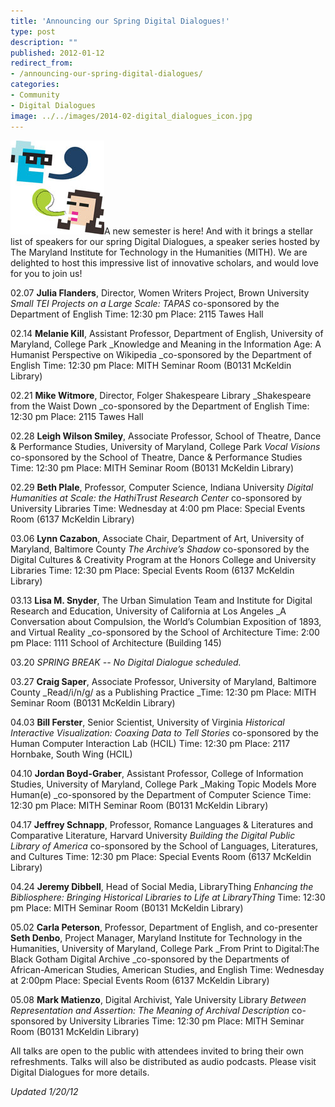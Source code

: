 ```yaml
---
title: 'Announcing our Spring Digital Dialogues!'
type: post
description: ""
published: 2012-01-12
redirect_from: 
- /announcing-our-spring-digital-dialogues/
categories:
- Community
- Digital Dialogues
image: ../../images/2014-02-digital_dialogues_icon.jpg
---
```

![Digital Dialogues Icon](../../images/2014-02-digital_dialogues_icon.jpg)A new semester is here! And with it brings a stellar list of speakers for our spring Digital Dialogues, a speaker series hosted by The Maryland Institute for Technology in the Humanities (MITH). We are delighted to host this impressive list of innovative scholars, and would love for you to join us!

02.07 **Julia Flanders**, Director, Women Writers Project, Brown University _Small TEI Projects on a Large Scale: TAPAS_ co-sponsored by the Department of English Time: 12:30 pm Place: 2115 Tawes Hall

02.14 **Melanie Kill**, Assistant Professor, Department of English, University of Maryland, College Park \_Knowledge and Meaning in the Information Age: A Humanist Perspective on Wikipedia \_co-sponsored by the Department of English Time: 12:30 pm Place: MITH Seminar Room (B0131 McKeldin Library)

02.21 **Mike Witmore**, Director, Folger Shakespeare Library \_Shakespeare from the Waist Down \_co-sponsored by the Department of English Time: 12:30 pm Place: 2115 Tawes Hall

02.28 **Leigh Wilson Smiley**, Associate Professor, School of Theatre, Dance & Performance Studies, University of Maryland, College Park _Vocal Visions_ co-sponsored by the School of Theatre, Dance & Performance Studies Time: 12:30 pm Place: MITH Seminar Room (B0131 McKeldin Library)

02.29 **Beth Plale**, Professor, Computer Science, Indiana University _Digital Humanities at Scale: the HathiTrust Research Center_ co-sponsored by University Libraries Time: Wednesday at 4:00 pm Place: Special Events Room (6137 McKeldin Library)

03.06 **Lynn Cazabon**, Associate Chair, Department of Art, University of Maryland, Baltimore County _The Archive’s Shadow_ co-sponsored by the Digital Cultures & Creativity Program at the Honors College and University Libraries Time: 12:30 pm Place: Special Events Room (6137 McKeldin Library)

03.13 **Lisa M. Snyder**, The Urban Simulation Team and Institute for Digital Research and Education, University of California at Los Angeles \_A Conversation about Compulsion, the World’s Columbian Exposition of 1893, and Virtual Reality \_co-sponsored by the School of Architecture Time: 2:00 pm Place: 1111 School of Architecture (Building 145)

03.20 _SPRING BREAK -- No Digital Dialogue scheduled._

03.27 **Craig Saper**, Associate Professor, University of Maryland, Baltimore County \_Read/i/n/g/ as a Publishing Practice \_Time: 12:30 pm Place: MITH Seminar Room (B0131 McKeldin Library)

04.03 **Bill Ferster**, Senior Scientist, University of Virginia _Historical Interactive Visualization: Coaxing Data to Tell Stories_ co-sponsored by the Human Computer Interaction Lab (HCIL) Time: 12:30 pm Place: 2117 Hornbake, South Wing (HCIL)

04.10 **Jordan Boyd-Graber**, Assistant Professor, College of Information Studies, University of Maryland, College Park \_Making Topic Models More Human(e) \_co-sponsored by the Department of Computer Science Time: 12:30 pm Place: MITH Seminar Room (B0131 McKeldin Library)

04.17 **Jeffrey Schnapp**, Professor, Romance Languages & Literatures and Comparative Literature, Harvard University _Building the Digital Public Library of America_ co-sponsored by the School of Languages, Literatures, and Cultures Time: 12:30 pm Place: Special Events Room (6137 McKeldin Library)

04.24 **Jeremy Dibbell**, Head of Social Media, LibraryThing _Enhancing the Bibliosphere: Bringing Historical Libraries to Life at LibraryThing_ Time: 12:30 pm Place: MITH Seminar Room (B0131 McKeldin Library)

05.02 **Carla Peterson**, Professor, Department of English, and co-presenter **Seth Denbo**, Project Manager, Maryland Institute for Technology in the Humanities, University of Maryland, College Park \_From Print to Digital:The Black Gotham Digital Archive \_co-sponsored by the Departments of African-American Studies, American Studies, and English Time: Wednesday at 2:00pm Place: Special Events Room (6137 McKeldin Library)

05.08 **Mark Matienzo**, Digital Archivist, Yale University Library _Between Representation and Assertion: The Meaning of Archival Description_ co-sponsored by University Libraries Time: 12:30 pm Place: MITH Seminar Room (B0131 McKeldin Library)

All talks are open to the public with attendees invited to bring their own refreshments. Talks will also be distributed as audio podcasts. Please visit Digital Dialogues for more details.

_Updated 1/20/12_
